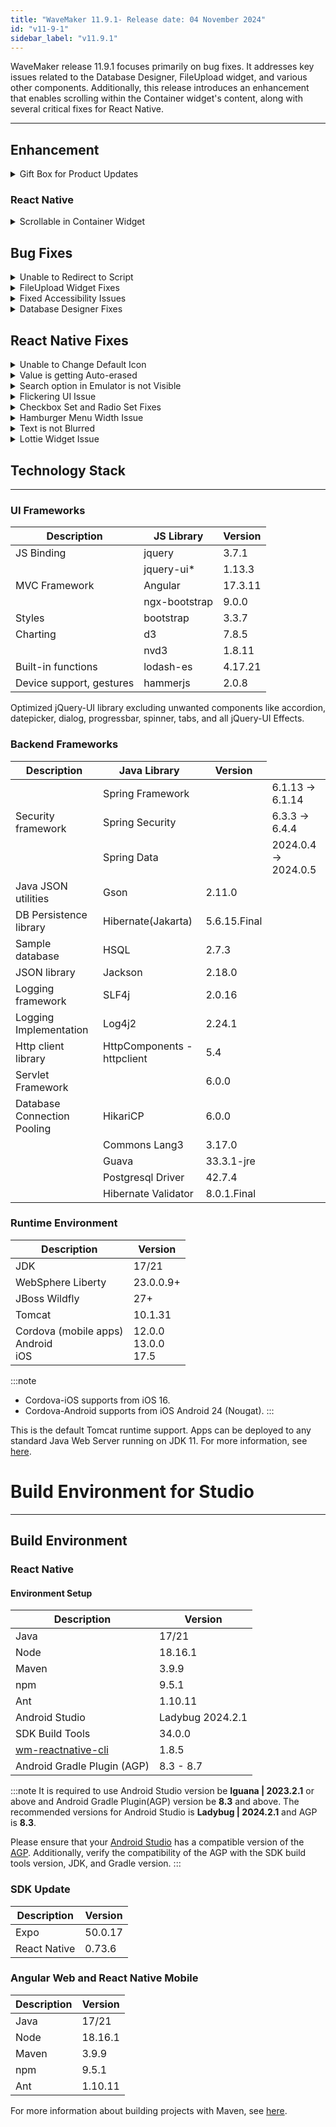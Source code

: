 ```yaml
---
title: "WaveMaker 11.9.1- Release date: 04 November 2024"
id: "v11-9-1"
sidebar_label: "v11.9.1"
---
```



WaveMaker release 11.9.1 focuses primarily on bug fixes. It addresses key issues related to the Database Designer, FileUpload widget, and various other components. Additionally, this release introduces an enhancement that enables scrolling within the Container widget's content, along with several critical fixes for React Native.

---

## Enhancement 

<details> <summary> Gift Box for Product Updates </summary> 

We have improved our Gift Box feature, making it easier for users to view the latest updates. Key enhancements include:

- **Dynamic Notification List**: The notification list now automatically updates with each new release, showing the latest updates.
- **Auto-Open Feature**: When users log into the Project Hub, the Gift Box automatically opens, displaying unread notifications relevant to that user in a dialog box.
- **Read Status Tracking**: Notifications are marked as Read once opened. As users navigate through the dialog, each notification is marked as read.
- **Unread Count Badge**: A badge on the Gift Box icon displays the count of unread notifications, keeping users aware of new updates.

![Gift Box Updates](/learn/assets/gift-box-updates.png)

</details>

### React Native

<details> <summary>Scrollable in Container Widget</summary>

Introduced a new property in the Container widget that allows users to scroll the items available within the Container widget. To enable scrolling, the `Scrollable` property is set as true and the below code is added in the Markup.

```xml
<wm-container name="container1" scrollable="true" color="#93a7cf">
                <wm-list listclass="list-group" itemclass="list-group-item" template="true" template-name="Text List" itemsperrow="xs-1 sm-1 md-1 lg-1" class="media-list" statehandler="URL" dataset="bind:Variables.chartdata2.dataSet" navigation="Pager" name="list3" deferload="true"
                    pagesize="5">
                    <wm-listtemplate layout="inline" name="listtemplate3">
                        <wm-label caption="bind:Variables.chartdata2.dataSet[$i].name" class="h4" padding="12px" name="label3"></wm-label>
                    </wm-listtemplate>
                </wm-list>
            </wm-container>

```


</details>

## Bug Fixes

<details> <summary>Unable to Redirect to Script</summary>

Upon clicking **Click here**, users were unable to navigate to script. This issue occured when multiple multiple callback events are assigned during variable creation in Variables dialog.

![Variable Dialog Click here](/learn/assets/click-here-variable-dialog.png)

</details>

<details> <summary>FileUpload Widget Fixes</summary>

Addressed the below issues in FileUpload widget. These issues were faced when multiple option was enabled to upload multiple files.

- The larger file upload progress stopped when the smaller file that was uploaded after the larger file was successfully uploaded.
- The status of the file uploaded after the larger file was not displayed. This was observed when the larger file which was uploaded first was still in progress.

</details>

<details> <summary>Fixed Accessibility Issues</summary>

Resolved multiple accessibility issues across all widgets, except the Chart widget, to enhance compliance with accessibility standards and improve usability for all users.

</details>

<details><summary> Database Designer Fixes </summary>

With this release, Database Designer issues were addressed enhancing the performance and making the implementation smoother.

</details>

## React Native Fixes

<details><summary>Unable to Change Default Icon</summary>

In Search widget, users were unable to change the search icon. Now, `iconclass` property is exposed to modify the icon.

Syntax to be added

</details>

<details><summary>Value is getting Auto-erased </summary>

An issue was observed in Text, Number, and Textarea widget, when the field was bound. The entered value inside these fields disappeared when user shifted the focus from these fields.

</details>

<details><summary> Search option in Emulator is not Visible </summary>

When using the Search widget at the top of the screen, the search field is scrolling up when the keyboard is opened. This behavior was caused by the keyboard-avoiding feature. With this fix, the content will no longer shift upward unless the keyboard overlaps it, ensuring a smoother user experience.

</details>

<details><summary> Flickering UI Issue </summary>

Users observed screen flickering when entering values in the Text widget. To address this, a new lazy option is added to the `Update On` property, introducing a 100ms delay to minimize flickering.

</details>

<details><summary> Checkbox Set and Radio Set Fixes</summary>

Previously, users were unable to add customization in CheckboxSet and Radioset widgets. Introduced a CSS class, `.app-checkboxset-selected-label` to customise the background color, border radius, font weight, and other properties.

</details>

<details><summary> Hamburger Menu Width Issue</summary>

Previously, users were unable to customise the width of the left panel that opens upon clicking the Hamburger menu icon. Currently, the width of the left panel occupies only half of the screen by default. To address this issue, a new key, **leftNavWidth**, can be added in **wm_rn_config.json** file to allow width customization.

</details>

<details><summary> Text is not Blurred</summary>

Addressed an issue in Text widgte where the blur event did not trigger upon entering the value in Text widget. This was observed when the value in **Update Value on** property value was set as keypress.

</details>

<details><summary> Lottie Widget Issue</summary>

An issue was observed with the Lottie widget: where the preview failed when users added the Lottie widget and linked it to an animation file.

</details>

## Technology Stack

---

### UI Frameworks

| Description | JS Library | Version |
| --- | --- | --- |
| JS Binding | jquery |  3.7.1 |
|  | jquery-ui* | 1.13.3 |
| MVC Framework | Angular | 17.3.11 |
|  | ngx-bootstrap | 9.0.0 |
| Styles | bootstrap | 3.3.7 |
| Charting | d3 | 7.8.5 |
|  | nvd3 | 1.8.11 |
| Built-in functions | lodash-es | 4.17.21|
| Device support, gestures | hammerjs | 2.0.8 |

Optimized jQuery-UI library excluding unwanted components like accordion, datepicker, dialog, progressbar, spinner, tabs, and all jQuery-UI Effects.

### Backend Frameworks

| Description | Java Library | Version                                                            |
| --- | --- |--------------------------------------------------------------------|
|  | Spring Framework | <td className="versiontdbgcolor"> 6.1.13 -> 6.1.14 </td>           |
| Security framework | Spring Security | <td className="versiontdbgcolor"> 6.3.3 -> 6.4.4 </td>            |
|  | Spring Data | <td className="versiontdbgcolor"> 2024.0.4 -> 2024.0.5 </td>      |
| Java JSON utilities | Gson  | 2.11.0                                                             |
| DB Persistence library | Hibernate(Jakarta) | 5.6.15.Final                                                       |
| Sample database | HSQL | 2.7.3 |
| JSON library | Jackson | 2.18.0 |
| Logging framework | SLF4j | 2.0.16 |
| Logging Implementation | Log4j2 | 2.24.1 |
| Http client library  | HttpComponents -  httpclient | 5.4 |
| Servlet Framework |  | 6.0.0 |
| Database Connection Pooling | HikariCP | 6.0.0  |
|  | Commons Lang3 | 3.17.0  |
|  | Guava | 33.3.1-jre |
|  | Postgresql Driver  | 42.7.4                                                             |
|  | Hibernate Validator | 8.0.1.Final |

### Runtime Environment

| Description | Version |
| --- | --- |
| JDK | 17/21 |
| WebSphere Liberty | 23.0.0.9+ |
| JBoss Wildfly | 27+ |
| Tomcat | 10.1.31 |
| Cordova (mobile apps) <br/> Android <br/> iOS |12.0.0 <br/> 13.0.0 <br/> 17.5 |


:::note
- Cordova-iOS supports from iOS 16.
- Cordova-Android supports from iOS Android 24 (Nougat).
:::

This is the default Tomcat runtime support. Apps can be deployed to any standard Java Web Server running on JDK 11. For more information, see [here](/learn/app-development/deployment/deployment-web-server).


# Build Environment for Studio
---

## Build Environment

### React Native

#### Environment Setup

|Description|	Version|
|---|---|
|Java | 17/21 |
|Node|18.16.1|
|Maven| 3.9.9 |
|npm | 9.5.1|
|Ant| 1.10.11|
| Android Studio | Ladybug 2024.2.1 |
| SDK Build Tools | 34.0.0|
| [wm-reactnative-cli](https://www.npmjs.com/package/@wavemaker/wm-reactnative-cli) | 1.8.5 |
| Android Gradle Plugin (AGP) | 8.3 - 8.7 |

:::note
It is required to use Android Studio version be **Iguana | 2023.2.1** or above and Android Gradle Plugin(AGP) version be **8.3** and above. The recommended versions for Android Studio is **Ladybug | 2024.2.1** and AGP is **8.3**.

Please ensure that your [Android Studio](https://developer.android.com/studio/releases#android_gradle_plugin_and_android_studio_compatibility) has a compatible version of the [AGP](https://developer.android.com/build/releases/past-releases/agp-8-3-0-release-notes#compatibility). Additionally, verify the compatibility of the AGP with the SDK build tools version, JDK, and Gradle version.
:::

### SDK Update

|Description|	Version|
|---|---|
| Expo | 50.0.17 |
| React Native | 0.73.6 |

### Angular Web and React Native Mobile

|Description|	Version|
|---|---|
|Java | 17/21 |
|Node| 18.16.1|
|Maven| 3.9.9 |
|npm | 9.5.1|
|Ant| 1.10.11|

For more information about building projects with Maven, see [here](/learn/app-development/deployment/building-with-maven).
